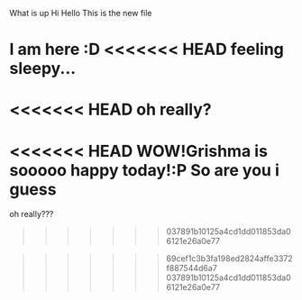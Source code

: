 What is up
Hi Hello
This is the new file

I am here :D
<<<<<<< HEAD
feeling sleepy...
=======
<<<<<<< HEAD
oh really?
=======
<<<<<<< HEAD
WOW!Grishma is sooooo happy today!:P
So are you i guess
=======
oh really???
>>>>>>> 037891b10125a4cd1dd011853da06121e26a0e77

>>>>>>> 69cef1c3b3fa198ed2824affe3372f887544d6a7
>>>>>>> 037891b10125a4cd1dd011853da06121e26a0e77


